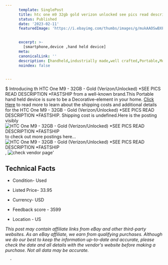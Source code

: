 ```yaml
---
      template: SinglePost
      title: htc one m9 32gb gold verizon unlocked see pics read description fastship
      status: Published
      date: '2023-02-11'
      featuredImage: 'https://i.ebayimg.com/thumbs/images/g/mukAAOSwBXFjgn6u/s-l225.jpg'
       

      excerpt: >-
        [smartphone,device ,hand held device]
      meta:
      canonicalLink: ''
      description: [handheld,industrially made,well crafted,Portable,Mobile,Compact,Convenient,Lightweight,Maneuverable,Man-portable,Miniature,Carriable,Hand-held,Light,Holdable,Transportable,Mobile device,Pocket-sized,On-the-go,Wireless,Cordless,Compact size,Convenient size, smartphone,device ,hand held device]
      noindex: false
      

---
```

$
      Introducing th HTC One M9 - 32GB - Gold (Verizon/Unlocked) *SEE PICS READ DESCRIPTION *FASTSHIP from a well-known brand.This Portable hand held device is sure to be a Decorative-element in your home. [Click Here](https://www.ebay.com/itm/304717396108?hash=item46f292788c%3Ag%3AmukAAOSwBXFjgn6u&mkevt=1&mkcid=1&mkrid=711-53200-19255-0&campid=%253CePNCampaignId%253E&customid=%253CreferenceId%253E&toolid=10049) to read more to learn about the shipping costs and additional details for the HTC One M9 - 32GB - Gold (Verizon/Unlocked) *SEE PICS READ DESCRIPTION *FASTSHIP. Shipping cost is undefined.Here is the posting visibly ![HTC One M9 - 32GB - Gold (Verizon/Unlocked) *SEE PICS READ DESCRIPTION *FASTSHIP](https://i.ebayimg.com/thumbs/images/g/mukAAOSwBXFjgn6u/s-l225.jpg) to check out more postings here... ![HTC One M9 - 32GB - Gold (Verizon/Unlocked) *SEE PICS READ DESCRIPTION *FASTSHIP](https://i.ebayimg.com/images/g/mukAAOSwBXFjgn6u/s-l1600.jpg), ![check vendor page](https://origin-galleryplus.ebayimg.com/ws/web/304717396108_2_0_1/225x225.jpg,https://origin-galleryplus.ebayimg.com/ws/web/304717396108_3_0_1/225x225.jpg,https://origin-galleryplus.ebayimg.com/ws/web/304717396108_4_0_1/225x225.jpg,https://origin-galleryplus.ebayimg.com/ws/web/304717396108_5_0_1/225x225.jpg,https://origin-galleryplus.ebayimg.com/ws/web/304717396108_6_0_1/225x225.jpg)'

      

 ## Technical Facts 



     
      

 - Condition- Used 


      

 - Listed Price- 33.95 


      

 - Currency- USD 


      

 - Feedback score - 3599 


      

 - Location - US 


      
      

 *_This post may contain affiliate links from eBay and other third-party websites. As an eBay affiliate, we earn from qualifying purchases. Although we do our best to keep the information up-to-date and accurate, please check the date and all details with the vendor's website before making a purchase. Not all data may be accurate._*




      -
